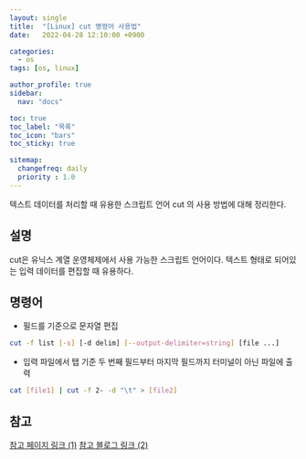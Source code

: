```yaml
---
layout: single
title:  "[Linux] cut 명령어 사용법"
date:   2022-04-28 12:10:00 +0900

categories:
  - os
tags: [os, linux]

author_profile: true
sidebar:
  nav: "docs"

toc: true
toc_label: "목록"
toc_icon: "bars"
toc_sticky: true

sitemap:
  changefreq: daily
  priority : 1.0
---
```


텍스트 데이터를 처리할 때 유용한 스크립트 언어 cut 의 사용 방법에 대해 정리한다.  

## 설명
cut은 유닉스 계열 운영체제에서 사용 가능한 스크립트 언어이다. 텍스트 형태로 되어있는 입력 데이터를 편집할 때 유용하다.   

## 명령어
* 필드를 기준으로 문자열 편집
```bash
cut -f list [-s] [-d delim] [--output-delimiter=string] [file ...]
```
* 입력 파일에서 탭 기준 두 번째 필드부터 마지막 필드까지 터미널이 아닌 파일에 출력
```bash
cat [file1] | cut -f 2- -d "\t" > [file2]
```

## 참고
[참고 페이지 링크 (1)](http://itdoc.hitachi.co.jp/manuals/3021/3021336210e/JPAS0328.HTM)
[참고 블로그 링크 (2)](https://codechacha.com/ko/shell-script-substring/)